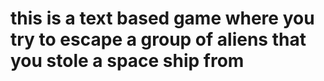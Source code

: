 # this is a text based game where you try to escape a group of aliens that you stole a space ship from #
